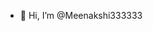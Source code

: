 - 👋 Hi, I’m @Meenakshi333333

<!---
Meenakshi333333/Meenakshi333333 is a ✨ special ✨ repository because its `README.md` (this file) appears on your GitHub profile.
You can click the Preview link to take a look at your changes.
--->
